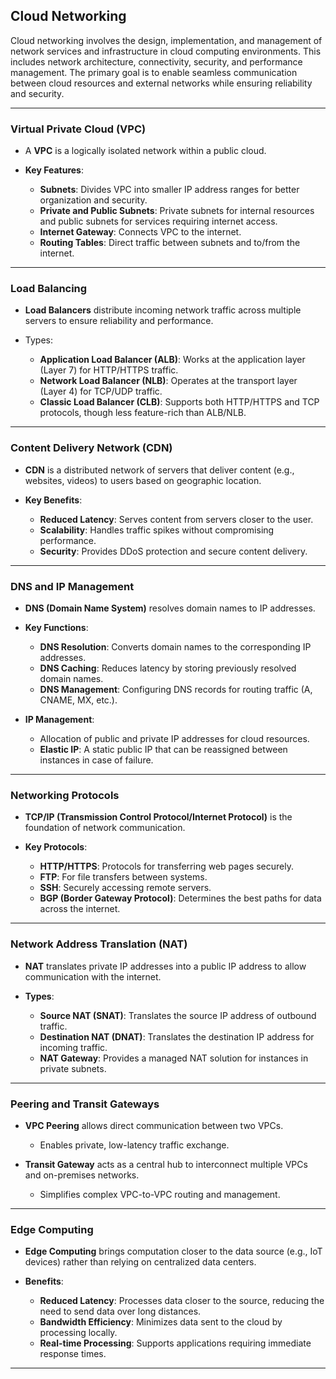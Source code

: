 ## Cloud Networking

Cloud networking involves the design, implementation, and management of network services and infrastructure in cloud computing environments. This includes network architecture, connectivity, security, and performance management. The primary goal is to enable seamless communication between cloud resources and external networks while ensuring reliability and security.

---

### Virtual Private Cloud (VPC)

* A **VPC** is a logically isolated network within a public cloud.
* **Key Features**:

  * **Subnets**: Divides VPC into smaller IP address ranges for better organization and security.
  * **Private and Public Subnets**: Private subnets for internal resources and public subnets for services requiring internet access.
  * **Internet Gateway**: Connects VPC to the internet.
  * **Routing Tables**: Direct traffic between subnets and to/from the internet.

---

### Load Balancing

* **Load Balancers** distribute incoming network traffic across multiple servers to ensure reliability and performance.
* Types:

  * **Application Load Balancer (ALB)**: Works at the application layer (Layer 7) for HTTP/HTTPS traffic.
  * **Network Load Balancer (NLB)**: Operates at the transport layer (Layer 4) for TCP/UDP traffic.
  * **Classic Load Balancer (CLB)**: Supports both HTTP/HTTPS and TCP protocols, though less feature-rich than ALB/NLB.

---

### Content Delivery Network (CDN)

* **CDN** is a distributed network of servers that deliver content (e.g., websites, videos) to users based on geographic location.
* **Key Benefits**:

  * **Reduced Latency**: Serves content from servers closer to the user.
  * **Scalability**: Handles traffic spikes without compromising performance.
  * **Security**: Provides DDoS protection and secure content delivery.

---

### DNS and IP Management

* **DNS (Domain Name System)** resolves domain names to IP addresses.
* **Key Functions**:

  * **DNS Resolution**: Converts domain names to the corresponding IP addresses.
  * **DNS Caching**: Reduces latency by storing previously resolved domain names.
  * **DNS Management**: Configuring DNS records for routing traffic (A, CNAME, MX, etc.).
* **IP Management**:

  * Allocation of public and private IP addresses for cloud resources.
  * **Elastic IP**: A static public IP that can be reassigned between instances in case of failure.

---

### Networking Protocols

* **TCP/IP (Transmission Control Protocol/Internet Protocol)** is the foundation of network communication.
* **Key Protocols**:

  * **HTTP/HTTPS**: Protocols for transferring web pages securely.
  * **FTP**: For file transfers between systems.
  * **SSH**: Securely accessing remote servers.
  * **BGP (Border Gateway Protocol)**: Determines the best paths for data across the internet.

---

### Network Address Translation (NAT)

* **NAT** translates private IP addresses into a public IP address to allow communication with the internet.
* **Types**:

  * **Source NAT (SNAT)**: Translates the source IP address of outbound traffic.
  * **Destination NAT (DNAT)**: Translates the destination IP address for incoming traffic.
  * **NAT Gateway**: Provides a managed NAT solution for instances in private subnets.

---

### Peering and Transit Gateways

* **VPC Peering** allows direct communication between two VPCs.

  * Enables private, low-latency traffic exchange.
* **Transit Gateway** acts as a central hub to interconnect multiple VPCs and on-premises networks.

  * Simplifies complex VPC-to-VPC routing and management.

---

### Edge Computing

* **Edge Computing** brings computation closer to the data source (e.g., IoT devices) rather than relying on centralized data centers.
* **Benefits**:

  * **Reduced Latency**: Processes data closer to the source, reducing the need to send data over long distances.
  * **Bandwidth Efficiency**: Minimizes data sent to the cloud by processing locally.
  * **Real-time Processing**: Supports applications requiring immediate response times.

---
